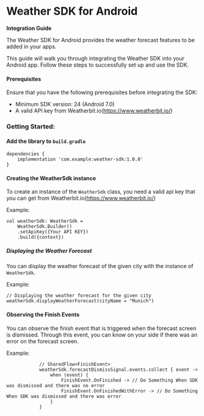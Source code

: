 # Weather SDK for Android

**Integration Guide**

The Weather SDK for Android provides the weather forecast features to be added in your apps.

This guide will walk you through integrating the Weather SDK into your Android app. Follow these
steps to successfully set up and use the SDK.

#### Prerequisites

Ensure that you have the following prerequisites before integrating the SDK:

- Minimum SDK version: 24 (Android 7.0)
- A valid API key from Weatherbit.io(https://www.weatherbit.io/)

### Getting Started:

#### Add the library to ```build.gradle```

```
dependencies {
    implementation 'com.example:weather-sdk:1.0.0'
}
```

#### Creating the WeatherSdk instance

To create an instance of the ```WeatherSdk``` class, you need a valid api key that you can get from
Weatherbit.io(https://www.weatherbit.io/)

Example:

```
val weatherSdk: WeatherSdk =
    WeatherSdk.Builder()
    .setApiKey({Your API KEY})
    .build({context})
```

##### Displaying the Weather Forecast

You can display the weather forecast of the given city with the instance of ```WeatherSdk```.

Example:

```
// Displaying the weather forecast for the given city
weatherSdk.displayWeatherForecast(cityName = "Munich")
```

#### Observing the Finish Events

You can observe the finish event that is triggered when the forecast screen is dismissed. Through
this event, you can know on your side if there was an error on the forecast screen.

Example:

```
            // SharedFlow<FinishEvent>
            weatherSdk.forecastDismissSignal.events.collect { event ->
                when (event) {
                    FinishEvent.OnFinished -> // Do Something When SDK was dismissed and there was no error
                    FinishEvent.OnFinishedWithError -> // Do Something When SDK was dismissed and there was error
                }
            }
```
